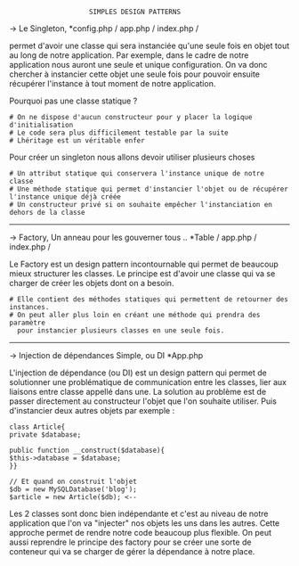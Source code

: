                         SIMPLES DESIGN PATTERNS
                        
                        
 -> Le Singleton,
*config.php / app.php / index.php /
 
permet d'avoir une classe qui sera instanciée qu'une seule fois en objet tout au long de notre application. Par exemple, dans le cadre de notre application nous auront une seule et unique configuration. On va donc chercher à instancier cette objet une seule fois pour pouvoir ensuite récupérer l'instance à tout moment de notre application.

Pourquoi pas une classe statique ?

    # On ne dispose d'aucun constructeur pour y placer la logique d'initialisation
    # Le code sera plus difficilement testable par la suite
    # Lhéritage est un véritable enfer
    
Pour créer un singleton nous allons devoir utiliser plusieurs choses
    
    # Un attribut statique qui conservera l'instance unique de notre classe
    # Une méthode statique qui permet d'instancier l'objet ou de récupérer l'instance unique déjà créée
    # Un constructeur privé si on souhaite empêcher l'instanciation en dehors de la classe
________________________________________________________________________________________________________________________________

-> Factory, Un anneau pour les gouverner tous .. 
*Table / app.php / index.php /

Le Factory est un design pattern incontournable qui permet de beaucoup mieux structurer les classes. Le principe est d'avoir une classe qui va se charger de créer les objets dont on a besoin.
    
    # Elle contient des méthodes statiques qui permettent de retourner des instances.
    # On peut aller plus loin en créant une méthode qui prendra des paramètre 
      pour instancier plusieurs classes en une seule fois.
 
________________________________________________________________________________________________________________________________

-> Injection de dépendances Simple, ou DI
*App.php

L'injection de dépendance (ou DI) est un design pattern qui permet de solutionner une problématique de communication entre les classes, lier aux liaisons entre classe appellé dans une. La solution au problème est de passer directement au constructeur l'objet que l'on souhaite utiliser. 
Puis d'instancier deux autres objets par exemple : 
     
    class Article{
    private $database;
    
    public function __construct($database){
    $this->database = $database;
    }}

    // Et quand on construit l'objet
    $db = new MySQLDatabase('blog');
    $article = new Article($db); <--
 
Les 2 classes sont donc bien indépendante et c'est au niveau de notre application que l'on va "injecter" nos objets les uns dans les autres. Cette approche permet de rendre notre code beaucoup plus flexible.
On peut aussi reprendre le principe des factory pour se créer une sorte de conteneur qui va se charger de gérer la dépendance à notre place.

